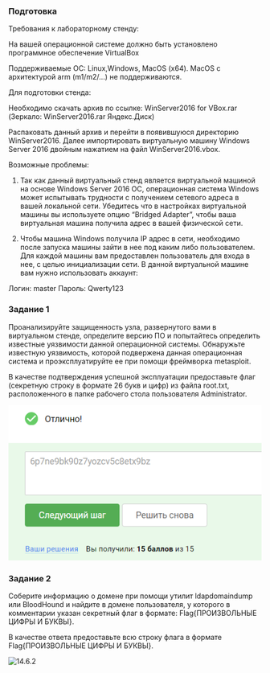 ### Подготовка

Требования к лабораторному стенду:

На вашей операционной системе должно быть установлено программное обеспечение VirtualBox

Поддерживаемые ОС: Linux,Windows, MacOS (x64). MacOS с архитектурой arm (m1/m2/…) не поддерживаются.

Для подготовки стенда:

Необходимо скачать архив по ссылке: WinServer2016 for VBox.rar (Зеркало: WinServer2016.rar Яндекс.Диск)

Распаковать данный архив и перейти в появившуюся директорию WinServer2016. Далее импортировать виртуальную машину
Windows Server 2016 двойным нажатием на файл WinServer2016.vbox.

Возможные проблемы:

1. Так как данный виртуальный стенд является виртуальной машиной на основе Windows Server 2016 ОС, операционная система
   Windows может испытывать трудности с получением сетевого адреса в вашей локальной сети. Убедитесь что в настройках
   виртуальной машины вы используете опцию “Bridged Adapter”, чтобы ваша виртуальная машина получила адрес в вашей
   физической сети.

2. Чтобы машина Windows получила IP адрес в сети, необходимо после запуска машины зайти в нее под каким либо
   пользователем. Для каждой машины вам предоставлен пользователь для входа в нее, с целью инициализации сети. В данной
   виртуальной машине вам нужно использовать аккаунт:

Логин: master
Пароль: Qwerty123

### Задание 1

Проанализируйте защищенность узла, развернутого вами в виртуальном стенде, определите версию ПО и попытайтесь определить
известные уязвимости данной операционной системы. Обнаружьте известную уязвимость, которой подвержена данная
операционная система и проэксплуатируйте ее при помощи фреймворка metasploit.

В качестве подтверждения успешной эксплуатации предоставьте флаг (секретную строку в формате 26 букв и цифр) из файла
root.txt, расположенного в папке рабочего стола пользователя Administrator.

<img src="14.6.1.png" alt="14.6.1" >

### Задание 2

Соберите информацию о домене при помощи утилит ldapdomaindump или BloodHound и найдите в домене пользователя, у которого
в комментарии указан секретный флаг в формате: Flag{ПРОИЗВОЛЬНЫЕ ЦИФРЫ И БУКВЫ}.

В качестве ответа предоставьте всю строку флага в формате Flag{ПРОИЗВОЛЬНЫЕ ЦИФРЫ И БУКВЫ}.

<img src="14.6.2.png" alt="14.6.2" >